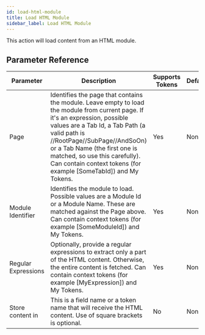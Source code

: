 ```yaml
---
id: load-html-module
title: Load HTML Module
sidebar_label: Load HTML Module
---
```



This action will load content from an HTML module.

## Parameter Reference
| Parameter | Description | Supports Tokens | Default |
| -- | -- | -- | -- |
| Page | Identifies the page that contains the module. Leave empty to load the module from current page. If it's an expression, possible values are a Tab Id, a Tab Path (a valid path is //RootPage//SubPage//AndSoOn) or a Tab Name (the first one is matched, so use this carefully). Can contain context tokens (for example [SomeTabId]) and My Tokens. | Yes | None |
| Module Identifier | Identifies the module to load. Possible values are a Module Id or a Module Name. These are matched against the Page above. Can contain context tokens (for example [SomeModuleId]) and My Tokens. | Yes | None |
| Regular Expressions | Optionally, provide a regular expressions to extract only a part of the HTML content. Otherwise, the entire content is fetched. Can contain context tokens (for example [MyExpression]) and My Tokens. | Yes | None |
| Store content in | This is a field name or a token name that will receive the HTML content. Use of square brackets is optional. | No | None |
